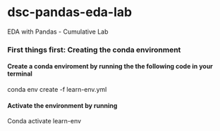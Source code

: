 # dsc-pandas-eda-lab
EDA with Pandas - Cumulative Lab
### First things first: Creating the conda environment
#### Create a conda enviroment by running the the following code in your terminal
conda env create -f learn-env.yml
#### Activate the environment by running 
Conda activate learn-env